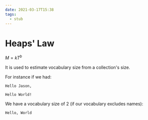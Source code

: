 ```yaml
---
date: 2021-03-17T15:38
tags: 
  - stub
---
```


# Heaps' Law

$M = kT^b$

It is used to estimate vocabulary size from a collection's size.

For instance if we had:

```
Hello Jason,

Hello World!
```

We have a vocabulary size of 2 (if our vocabulary excludes names):

```
Hello, World
```
